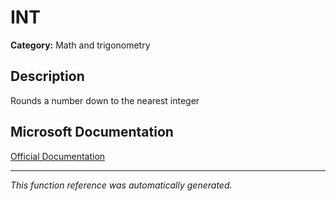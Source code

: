 # INT

**Category:** Math and trigonometry

## Description
Rounds a number down to the nearest integer

## Microsoft Documentation
[Official Documentation](https://support.microsoft.com//en-us/office/int-function-a6c4af9e-356d-4369-ab6a-cb1fd9d343ef)

---
*This function reference was automatically generated.*
